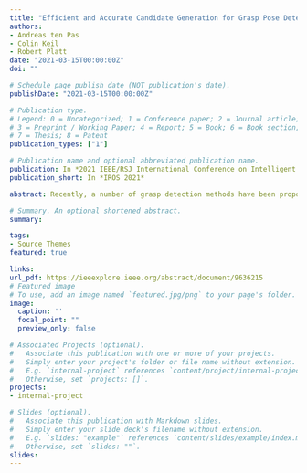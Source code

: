```yaml
---
title: "Efficient and Accurate Candidate Generation for Grasp Pose Detection in SE(3)"
authors:
- Andreas ten Pas
- Colin Keil
- Robert Platt
date: "2021-03-15T00:00:00Z"
doi: ""

# Schedule page publish date (NOT publication's date).
publishDate: "2021-03-15T00:00:00Z"

# Publication type.
# Legend: 0 = Uncategorized; 1 = Conference paper; 2 = Journal article;
# 3 = Preprint / Working Paper; 4 = Report; 5 = Book; 6 = Book section;
# 7 = Thesis; 8 = Patent
publication_types: ["1"]

# Publication name and optional abbreviated publication name.
publication: In *2021 IEEE/RSJ International Conference on Intelligent Robots and Systems*
publication_short: In *IROS 2021*

abstract: Recently, a number of grasp detection methods have been proposed that can be used to localize robotic grasp configurations directly from sensor data without estimating object pose. The underlying idea is to treat grasp perception analogously to object detection in computer vision. These methods take as input a noisy and partially occluded RGBD image or point cloud and produce as output pose estimates of viable grasps, without assuming a known CAD model of the object. Although these methods generalize grasp knowledge to new objects well, they have not yet been demonstrated to be reliable enough for wide use. Many grasp detection methods achieve grasp success rates (grasp successes as a fraction of the total number of grasp attempts) between 75% and 95% for novel objects presented in isolation or in light clutter. Not only are these success rates too low for practical grasping applications, but the light clutter scenarios that are evaluated often do not reflect the realities of real world grasping. This paper proposes a number of innovations that together result in a significant improvement in grasp detection performance. The specific improvement in performance due to each of our contributions is quantitatively measured either in simulation or on robotic hardware. Ultimately, we report a series of robotic experiments that average a 93% end-to-end grasp success rate for novel objects presented in dense clutter.

# Summary. An optional shortened abstract.
summary: 

tags:
- Source Themes
featured: true

links:
url_pdf: https://ieeexplore.ieee.org/abstract/document/9636215
# Featured image
# To use, add an image named `featured.jpg/png` to your page's folder. 
image:
  caption: ''
  focal_point: ""
  preview_only: false

# Associated Projects (optional).
#   Associate this publication with one or more of your projects.
#   Simply enter your project's folder or file name without extension.
#   E.g. `internal-project` references `content/project/internal-project/index.md`.
#   Otherwise, set `projects: []`.
projects:
- internal-project

# Slides (optional).
#   Associate this publication with Markdown slides.
#   Simply enter your slide deck's filename without extension.
#   E.g. `slides: "example"` references `content/slides/example/index.md`.
#   Otherwise, set `slides: ""`.
slides:
---
```



<!-- Markdown & HTML begins here  -->

